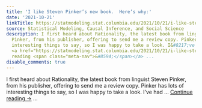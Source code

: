 ```yaml
---
title: 'I like Steven Pinker’s new book.  Here’s why:'
date: '2021-10-21'
linkTitle: https://statmodeling.stat.columbia.edu/2021/10/21/i-like-steven-pinkers-new-book-heres-why/
source: Statistical Modeling, Causal Inference, and Social Science
description: I first heard about Rationality, the latest book from linguist Steven
  Pinker, from his publisher, offering to send me a review copy. Pinker has lots of
  interesting things to say, so I was happy to take a look. I&#8217;ve had &#8230;
  <a href="https://statmodeling.stat.columbia.edu/2021/10/21/i-like-steven-pinkers-new-book-heres-why/">Continue
  reading <span class="meta-nav">&#8594;</span></a> ...
disable_comments: true
---
```

I first heard about Rationality, the latest book from linguist Steven Pinker, from his publisher, offering to send me a review copy. Pinker has lots of interesting things to say, so I was happy to take a look. I&#8217;ve had &#8230; <a href="https://statmodeling.stat.columbia.edu/2021/10/21/i-like-steven-pinkers-new-book-heres-why/">Continue reading <span class="meta-nav">&#8594;</span></a> ...